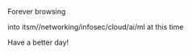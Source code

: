 Forever browsing

into itsm//networking/infosec/cloud/ai/ml at this time

Have a better day!

<!---
sf400010/sf400010 is a ✨ special ✨ repository because its `README.md` (this file) appears on your GitHub profile.
You can click the Preview link to take a look at your changes.
--->
